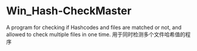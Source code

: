 # Win_Hash-CheckMaster
A program for checking if Hashcodes and files are matched or not, and allowed to check multiple files in one time.
用于同时检测多个文件哈希值的程序
